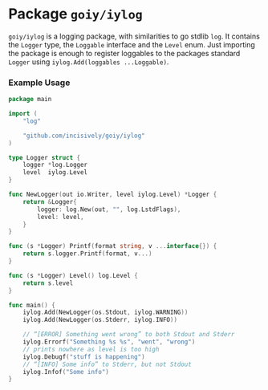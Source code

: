 Package `goiy/iylog`
=================

`goiy/iylog` is a logging package, with similarities to go stdlib `log`.
It contains the `Logger` type, the `Loggable` interface and the `Level` enum.
Just importing the package is enough to register loggables to the packages standard `Logger` using `iylog.Add(loggables ...Loggable)`.

### Example Usage

```go
package main

import (
    "log"

    "github.com/incisively/goiy/iylog"
)

type Logger struct {
    logger *log.Logger
    level  iylog.Level
}

func NewLogger(out io.Writer, level iylog.Level) *Logger {
    return &Logger{
        logger: log.New(out, "", log.LstdFlags),
        level: level,
    }
}

func (s *Logger) Printf(format string, v ...interface{}) {
    return s.logger.Printf(format, v...)
}

func (s *Logger) Level() log.Level {
    return s.level
}

func main() {
    iylog.Add(NewLogger(os.Stdout, iylog.WARNING))
    iylog.Add(NewLogger(os.Stderr, iylog.INFO))

    // “[ERROR] Something went wrong” to both Stdout and Stderr
    iylog.Errorf("Something %s %s", "went", "wrong")
    // prints nowhere as level is too high
    iylog.Debugf("stuff is happening")
    // “[INFO] Some info” to Stderr, but not Stdout
    iylog.Infof("Some info")
}

```
